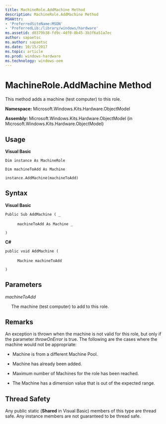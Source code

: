 ```yaml
---
title: MachineRole.AddMachine Method
description: MachineRole.AddMachine Method
MSHAttr:
- 'PreferredSiteName:MSDN'
- 'PreferredLib:/library/windows/hardware'
ms.assetid: d0379b38-fd9c-4df0-8b45-3b3f6a51a7ec
author: sapaetsc
ms.author: sapaetsc
ms.date: 10/15/2017
ms.topic: article
ms.prod: windows-hardware
ms.technology: windows-oem
---
```


# MachineRole.AddMachine Method


This method adds a machine (test computer) to this role.

**Namespace:** Microsoft.Windows.Kits.Hardware.ObjectModel

**Assembly:** Microsoft.Windows.Kits.Hardware.ObjectModel (in Microsoft.Windows.Kits.Hardware.ObjectModel)

## <span id="Usage"></span><span id="usage"></span><span id="USAGE"></span>Usage


**Visual Basic**

`Dim instance As MachineRole`

`Dim machineToAdd As Machine`

`instance.AddMachine(machineToAdd)`

## <span id="Syntax"></span><span id="syntax"></span><span id="SYNTAX"></span>Syntax


**Visual Basic**

`Public Sub AddMachine ( _`

          `machineToAdd As Machine _`

`) `

**C#**

`public void AddMachine (`

          `Machine machineToAdd`

`)`

## <span id="Parameters"></span><span id="parameters"></span><span id="PARAMETERS"></span>Parameters


*machineToAdd*

     The machine (test computer) to add to this role.

## <span id="Remarks"></span><span id="remarks"></span><span id="REMARKS"></span>Remarks


An exception is thrown when the machine is not valid for this role, but only if the parameter *throwOnError* is true. The following are the cases where the machine would not be appropriate:

-   Machine is from a different Machine Pool.

-   Machine has already been added.

-   Maximum number of Machines for the role has been reached.

-   The Machine has a dimension value that is out of the expected range.

## <span id="Thread_Safety"></span><span id="thread_safety"></span><span id="THREAD_SAFETY"></span>Thread Safety


Any public static (**Shared** in Visual Basic) members of this type are thread safe. Any instance members are not guaranteed to be thread safe.

 

 






